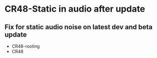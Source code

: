 # CR48-Static in audio after update
## Fix for static audio noise on latest dev and beta update
* CR48-rooting
* CR48
